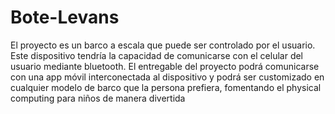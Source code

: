 # Bote-Levans
El proyecto es un barco a escala que puede ser controlado por el usuario. Este dispositivo tendría la capacidad de comunicarse con el celular del usuario mediante bluetooth. El entregable del proyecto podrá comunicarse con una app móvil interconectada al dispositivo y podrá ser customizado en cualquier modelo de barco que la persona prefiera, fomentando el physical computing para niños de manera divertida
